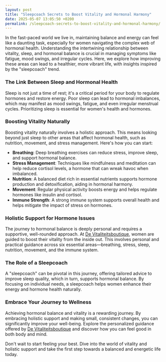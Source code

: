 ```yaml
---
layout: post
title: "Sleepcoach Secrets to Boost Vitality and Hormonal Harmony"
date: 2025-05-07 13:05:50 +0200
permalink: /sleepcoach-secrets-to-boost-vitality-and-hormonal-harmony/
---
```



In the fast-paced world we live in, maintaining balance and energy can feel like a daunting task, especially for women navigating the complex web of hormonal health. Understanding the intertwining relationship between vitality, sleep, and hormonal balance is crucial in managing symptoms like fatigue, mood swings, and irregular cycles. Here, we explore how improving these areas can lead to a healthier, more vibrant life, with insights inspired by the "sleepcoach" trend.

### The Link Between Sleep and Hormonal Health

Sleep is not just a time of rest; it's a critical period for your body to regulate hormones and restore energy. Poor sleep can lead to hormonal imbalances, which may manifest as mood swings, fatigue, and even irregular menstrual cycles. Prioritizing sleep is essential for women's health and hormones.

### Boosting Vitality Naturally

Boosting vitality naturally involves a holistic approach. This means looking beyond just sleep to other areas that affect hormonal health, such as nutrition, movement, and stress management. Here's how you can start:

- **Breathing**: Deep breathing exercises can reduce stress, improve sleep, and support hormonal balance.
- **Stress Management**: Techniques like mindfulness and meditation can help reduce cortisol levels, a hormone that can wreak havoc when imbalanced.
- **Nutrition**: A balanced diet rich in essential nutrients supports hormone production and detoxification, aiding in hormonal harmony.
- **Movement**: Regular physical activity boosts energy and helps regulate hormones like insulin and cortisol.
- **Immune Strength**: A strong immune system supports overall health and helps mitigate the impact of stress on hormones.

### Holistic Support for Hormone Issues

The journey to hormonal balance is deeply personal and requires a supportive, well-rounded approach. At [De Vitaliteitsboutique](https://www.devitaliteitsboutique.nl/slaapformule), women are guided to boost their vitality from the inside out. This involves personal and practical guidance across six essential areas—breathing, stress, sleep, nutrition, movement, and the immune system.

### The Role of a Sleepcoach

A "sleepcoach" can be pivotal in this journey, offering tailored advice to improve sleep quality, which in turn, supports hormonal balance. By focusing on individual needs, a sleepcoach helps women enhance their energy and hormone health naturally.

### Embrace Your Journey to Wellness

Achieving hormonal balance and vitality is a rewarding journey. By embracing holistic support and making small, consistent changes, you can significantly improve your well-being. Explore the personalized guidance offered by [De Vitaliteitsboutique](https://www.devitaliteitsboutique.nl/slaapformule) and discover how you can feel good in both body and mind.

Don't wait to start feeling your best. Dive into the world of vitality and holistic support and take the first step towards a balanced and energetic life today.
